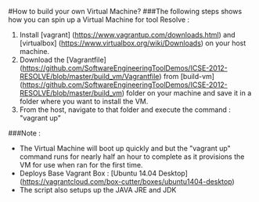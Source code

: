 #How to build your own Virtual Machine?
###The following steps shows how you can spin up a Virtual Machine for tool Resolve :

1. Install [vagrant] (https://www.vagrantup.com/downloads.html) and [virtualbox]
(https://www.virtualbox.org/wiki/Downloads) on your host machine.
2. Download the [Vagrantfile] (https://github.com/SoftwareEngineeringToolDemos/ICSE-2012-RESOLVE/blob/master/build_vm/Vagrantfile) from [build-vm] (https://github.com/SoftwareEngineeringToolDemos/ICSE-2012-RESOLVE/blob/master/build_vm) folder on your machine and save it in a folder where you want to install the VM.
3. From the host, navigate to that folder and execute the command : "vagrant up"

###Note :
 -  The Virtual Machine will boot up quickly and but the "vagrant up" command runs for nearly half an hour to complete as it provisions the VM for use when ran for the first time.
 -  Deploys Base Vagrant Box : [Ubuntu 14.04 Desktop] (https://vagrantcloud.com/box-cutter/boxes/ubuntu1404-desktop)
 -  The script also setups up the JAVA JRE and JDK  

